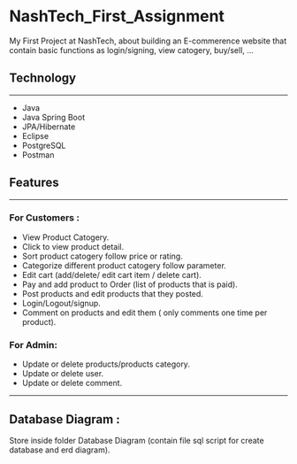 # NashTech_First_Assignment
My First Project at NashTech, about building an E-commerence website that contain basic functions as  login/signing, view catogery, buy/sell, ...

## Technology
---
* Java
* Java Spring Boot 
* JPA/Hibernate
* Eclipse
* PostgreSQL
* Postman

## Features

---

### For Customers : 


* View Product Catogery.
* Click to view product detail.
* Sort product catogery follow price or rating.
* Categorize different product catogery follow parameter.
* Edit cart (add/delete/ edit cart item / delete cart).
* Pay and add product to Order (list of products that is paid). 
* Post products and edit products that they posted.
* Login/Logout/signup.
* Comment on products and edit them ( only comments one time per product).

### For Admin:

* Update or delete products/products category.
* Update or delete  user.
* Update or delete comment.

---

## Database Diagram :
Store inside folder Database Diagram (contain file sql script for create database and  erd diagram).





